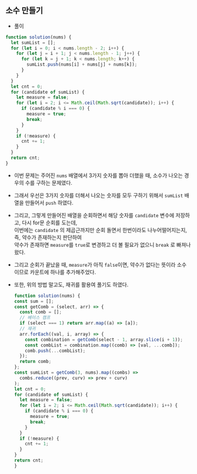 ## 소수 만들기     
- 풀이    

```javascript    
function solution(nums) {
  let sumList = [];
  for (let i = 0; i < nums.length - 2; i++) {
    for (let j = i + 1; j < nums.length - 1; j++) {
      for (let k = j + 1; k < nums.length; k++) {
        sumList.push(nums[i] + nums[j] + nums[k]);
      }
    }
  }
  let cnt = 0;
  for (candidate of sumList) {
    let measure = false;
    for (let i = 2; i <= Math.ceil(Math.sqrt(candidate)); i++) {
      if (candidate % i === 0) {
        measure = true;
        break;
      }
    }
    if (!measure) {
      cnt += 1;
    }
  }
  return cnt;
}
```     

- 이번 문제는 주어진 `nums` 배열에서 3가지 숫자를 뽑아 더했을 때, 소수가 나오는 경우의 수를 구하는 문제였다.    
- 그래서 우선은 3가지 숫자를 더해서 나오는 숫자를 모두 구하기 위해서 `sumList` 배열을 만들어서 `push` 하였다.    
- 그리고, 그렇게 만들어진 배열을 순회하면서 해당 숫자를 `candidate` 변수에 저장하고, 다시 for문 순회를 도는데,     
  이번에는 `candidate` 의 제곱근까지만 순회 돌면서 한번이라도 나누어떨어지는지, 즉, 약수가 존재하는지 판단하여    
  약수가 존재하면 `measure`를 `true`로 변경하고 더 볼 필요가 없으니 `break` 로 빠져나왔다.     
  
- 그리고 순회가 끝났을 때, `measure`가 아직 `false`이면, 약수가 없다는 뜻이라 소수이므로 카운트에 하나를 추가해주었다.    
 
- 또한, 위의 방법 말고도, 재귀를 활용여 풀기도 하였다.      

  ```javascript    
  function solution(nums) {
  const sum = [];
  const getComb = (select, arr) => {
    const comb = [];
    // 베이스 캠프
    if (select === 1) return arr.map((a) => [a]);
    // 재귀
    arr.forEach((val, i, array) => {
      const combination = getComb(select - 1, array.slice(i + 1));
      const combList = combination.map((comb) => [val, ...comb]);
      comb.push(...combList);
    });
    return comb;
  };
  const sumList = getComb(3, nums).map((combs) =>
    combs.reduce((prev, curv) => prev + curv)
  );
  let cnt = 0;
  for (candidate of sumList) {
    let measure = false;
    for (let i = 2; i <= Math.ceil(Math.sqrt(candidate)); i++) {
      if (candidate % i === 0) {
        measure = true;
        break;
      }
    }
    if (!measure) {
      cnt += 1;
    }
  }
  return cnt;
  }
  ```     

